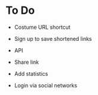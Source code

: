 # To Do

- Costume URL shortcut

- Sign up to save shortened links

- API

- Share link

- Add statistics 

- Login via social networks
